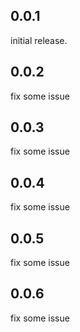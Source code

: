 ## 0.0.1
initial release.

## 0.0.2
fix some issue

## 0.0.3
fix some issue

## 0.0.4
fix some issue

## 0.0.5
fix some issue

## 0.0.6
fix some issue